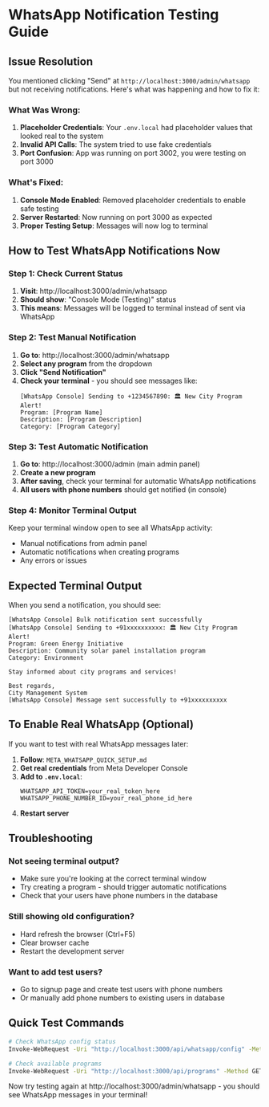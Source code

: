 # WhatsApp Notification Testing Guide

## Issue Resolution

You mentioned clicking "Send" at `http://localhost:3000/admin/whatsapp` but not receiving notifications. Here's what was happening and how to fix it:

### What Was Wrong:
1. **Placeholder Credentials**: Your `.env.local` had placeholder values that looked real to the system
2. **Invalid API Calls**: The system tried to use fake credentials
3. **Port Confusion**: App was running on port 3002, you were testing on port 3000

### What's Fixed:
1. **Console Mode Enabled**: Removed placeholder credentials to enable safe testing
2. **Server Restarted**: Now running on port 3000 as expected
3. **Proper Testing Setup**: Messages will now log to terminal

## How to Test WhatsApp Notifications Now

### Step 1: Check Current Status
1. **Visit**: http://localhost:3000/admin/whatsapp
2. **Should show**: "Console Mode (Testing)" status
3. **This means**: Messages will be logged to terminal instead of sent via WhatsApp

### Step 2: Test Manual Notification
1. **Go to**: http://localhost:3000/admin/whatsapp
2. **Select any program** from the dropdown
3. **Click "Send Notification"**
4. **Check your terminal** - you should see messages like:
   ```
   [WhatsApp Console] Sending to +1234567890: 🏛️ New City Program Alert!
   Program: [Program Name]
   Description: [Program Description]
   Category: [Program Category]
   ```

### Step 3: Test Automatic Notification
1. **Go to**: http://localhost:3000/admin (main admin panel)
2. **Create a new program**
3. **After saving**, check your terminal for automatic WhatsApp notifications
4. **All users with phone numbers** should get notified (in console)

### Step 4: Monitor Terminal Output
Keep your terminal window open to see all WhatsApp activity:
- Manual notifications from admin panel
- Automatic notifications when creating programs
- Any errors or issues

## Expected Terminal Output

When you send a notification, you should see:
```
[WhatsApp Console] Bulk notification sent successfully
[WhatsApp Console] Sending to +91xxxxxxxxxx: 🏛️ New City Program Alert!
Program: Green Energy Initiative
Description: Community solar panel installation program
Category: Environment

Stay informed about city programs and services!

Best regards,
City Management System
[WhatsApp Console] Message sent successfully to +91xxxxxxxxxx
```

## To Enable Real WhatsApp (Optional)

If you want to test with real WhatsApp messages later:

1. **Follow**: `META_WHATSAPP_QUICK_SETUP.md`
2. **Get real credentials** from Meta Developer Console
3. **Add to `.env.local`**:
   ```env
   WHATSAPP_API_TOKEN=your_real_token_here
   WHATSAPP_PHONE_NUMBER_ID=your_real_phone_id_here
   ```
4. **Restart server**

## Troubleshooting

### Not seeing terminal output?
- Make sure you're looking at the correct terminal window
- Try creating a program - should trigger automatic notifications
- Check that your users have phone numbers in the database

### Still showing old configuration?
- Hard refresh the browser (Ctrl+F5)
- Clear browser cache
- Restart the development server

### Want to add test users?
- Go to signup page and create test users with phone numbers
- Or manually add phone numbers to existing users in database

## Quick Test Commands

```bash
# Check WhatsApp config status
Invoke-WebRequest -Uri "http://localhost:3000/api/whatsapp/config" -Method GET

# Check available programs
Invoke-WebRequest -Uri "http://localhost:3000/api/programs" -Method GET
```

Now try testing again at http://localhost:3000/admin/whatsapp - you should see WhatsApp messages in your terminal!
